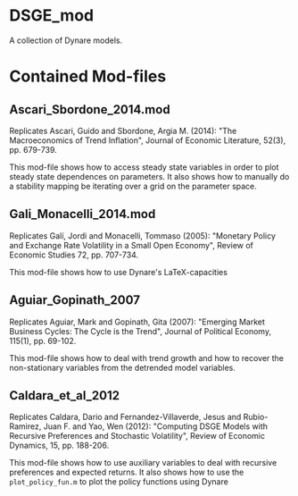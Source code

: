 # DSGE_mod
A collection of Dynare models.

# Contained Mod-files

## Ascari_Sbordone_2014.mod
Replicates Ascari, Guido and Sbordone, Argia M. (2014): "The Macroeconomics of Trend Inflation", Journal of Economic Literature, 52(3), pp. 679-739.

This mod-file shows how to access steady state variables in order to plot steady state dependences on parameters. It also shows how to manually do a stability mapping be iterating over a grid on the parameter space.
 
## Gali_Monacelli_2014.mod
Replicates Galí, Jordi and Monacelli, Tommaso (2005): "Monetary Policy and Exchange Rate Volatility in a Small Open Economy", Review of Economic Studies 72, pp. 707-734.

This mod-file shows how to use Dynare's LaTeX-capacities

## Aguiar_Gopinath_2007

Replicates Aguiar, Mark and Gopinath, Gita (2007): "Emerging Market Business Cycles: The Cycle is the Trend", Journal of Political Economy, 115(1), pp. 69-102.

This mod-file shows how to deal with trend growth and how to recover the non-stationary variables from the detrended model variables.

## Caldara_et_al_2012
Replicates Caldara, Dario and Fernandez-Villaverde, Jesus and Rubio-Ramirez, Juan F. and Yao, Wen (2012): "Computing DSGE Models with Recursive Preferences and Stochastic Volatility", Review of Economic Dynamics, 15, pp. 188-206.

This mod-file shows how to use auxiliary variables to deal with recursive preferences and expected returns. It also shows how to use the ```plot_policy_fun.m``` to plot the policy functions using Dynare
